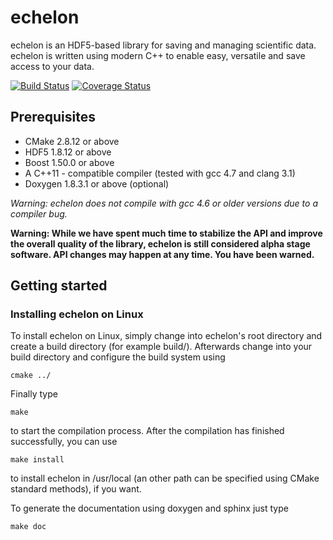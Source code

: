 echelon
=======

echelon is an HDF5-based library for saving and managing scientific data.
echelon is written using modern C++ to enable easy, versatile and save access to your data.

[![Build Status](https://travis-ci.org/qbb-project/echelon.svg)](https://travis-ci.org/qbb-project/echelon)
[![Coverage Status](https://img.shields.io/coveralls/qbb-project/echelon.svg)](https://coveralls.io/r/qbb-project/echelon?branch=master)

Prerequisites
-------------

- CMake 2.8.12 or above
- HDF5 1.8.12 or above
- Boost 1.50.0 or above
- A C++11 - compatible compiler (tested with gcc 4.7 and clang 3.1)
- Doxygen 1.8.3.1 or above (optional)

*Warning: echelon does not compile with gcc 4.6 or older versions due to a compiler bug.*

**Warning: While we have spent much time to stabilize the API and improve the overall quality of the library,
           echelon is still considered alpha stage software. API changes may happen at any time. You have been warned.**

Getting started
---------------

### Installing echelon on Linux

To install echelon on Linux, simply change into echelon's root directory
and create a build directory (for example build/).
Afterwards change into your build directory and configure the build system
using
~~~~~~~~~~~~~~~~~{.bash}
cmake ../
~~~~~~~~~~~~~~~~~
Finally type
~~~~~~~~~~~~~~~~~{.bash}
make
~~~~~~~~~~~~~~~~~
to start the compilation process.
After the compilation has finished successfully, you can use
~~~~~~~~~~~~~~~~~{.bash}
make install
~~~~~~~~~~~~~~~~~
to install echelon in /usr/local (an other path can be specified using CMake standard methods), if you want.

To generate the documentation using doxygen and sphinx just type
~~~~~~~~~~~~~~~~~{.bash}
make doc
~~~~~~~~~~~~~~~~~
